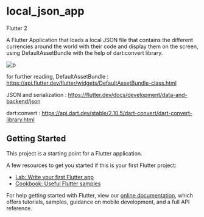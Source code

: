 # local_json_app
Flutter 2

A Flutter Application that loads a local JSON file that contains the different currencies around the world with their code and display them on the screen, using DefaultAssetBundle with the help of dart:convert library.


![p](https://user-images.githubusercontent.com/36349126/113357393-3b7c6780-9344-11eb-8959-c752d76aad08.png)



for further reading, 
DefaultAssetBundle :  https://api.flutter.dev/flutter/widgets/DefaultAssetBundle-class.html

JSON and serialization : https://flutter.dev/docs/development/data-and-backend/json

dart:convert : https://api.dart.dev/stable/2.10.5/dart-convert/dart-convert-library.html



## Getting Started

This project is a starting point for a Flutter application.

A few resources to get you started if this is your first Flutter project:

- [Lab: Write your first Flutter app](https://flutter.dev/docs/get-started/codelab)
- [Cookbook: Useful Flutter samples](https://flutter.dev/docs/cookbook)

For help getting started with Flutter, view our
[online documentation](https://flutter.dev/docs), which offers tutorials,
samples, guidance on mobile development, and a full API reference.
